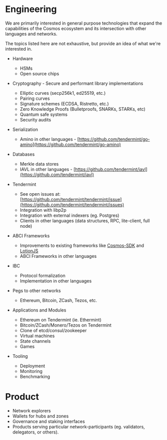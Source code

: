 # Engineering

We are primarily interested in general purpose technologies that expand the
capabilities of the Cosmos ecosystem and its intersection with other languages and networks.

The topics listed here are not exhaustive, but provide an idea of what we're interested in.


- Hardware
    - HSMs
    - Open source chips

- Cryptography - Secure and performant library implementations
    - Elliptic curves (secp256k1, ed25519, etc.)
    - Pairing curves
    - Signature schemes (ECDSA, Ristretto, etc.)
    - Zero Knowledge Proofs (Bulletproofs, SNARKs, STARKs, etc)
    - Quantum safe systems
    - Security audits

- Serialization
    - Amino in other languages - [https://github.com/tendermint/go-amino](https://github.com/tendermint/go-amino)

- Databases
    - Merkle data stores
    - IAVL in other languages - [https://github.com/tendermint/iavl](https://github.com/tendermint/iavl)

- Tendermint
    - See open issues at: [https://github.com/tendermint/tendermint/issue](https://github.com/tendermint/tendermint/issues)
     - Integration with libp2p
     - Integration with external indexers (eg. Postgres)
     - Clients in other languages (data structures, RPC, lite-client, full node)

- ABCI Frameworks
    - Improvements to existing frameworks like [Cosmos-SDK](https://github.com/cosmos/cosmos-sdk) and [LotionJS](https://github.com/keppel/lotion)
    - ABCI Frameworks in other languages 

- IBC
    - Protocol formalization
    - Implementation in other languages

- Pegs to other networks
    - Ethereum, Bitcoin, ZCash, Tezos, etc.

- Applications and Modules
    - Ethereum on Tendermint (ie. Ethermint)
    - Bitcoin/ZCash/Monero/Tezos on Tendermint
    - Clone of etcd/consul/zookeeper
    - Virtual machines
    - State channels
    - Games

- Tooling
    - Deployment
    - Monitoring
    - Benchmarking

# Product

- Network explorers
- Wallets for hubs and zones
- Governance and staking interfaces
- Products serving particular network-participants (eg. validators, delegators, or others).
